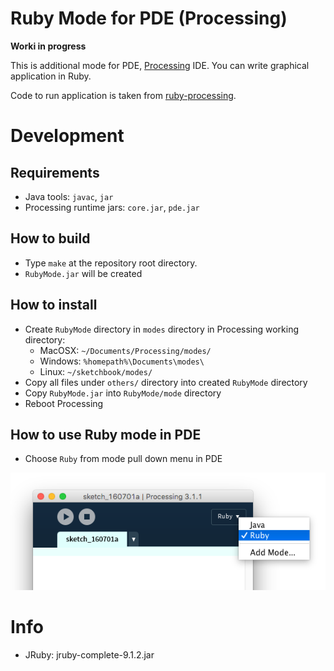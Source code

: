 Ruby Mode for PDE (Processing)
==============================

**Worki in progress**

This is additional mode for PDE, [Processing](http://www.processing.org/) IDE.
You can write graphical application in Ruby.

Code to run application is taken from [ruby-processing](https://github.com/jashkenas/ruby-processing).

# Development
## Requirements
* Java tools: `javac`, `jar`
* Processing runtime jars: `core.jar`, `pde.jar`

## How to build
* Type `make` at the repository root directory.
* `RubyMode.jar` will be created

## How to install
+ Create `RubyMode` directory in `modes` directory in Processing working directory:
  * MacOSX: `~/Documents/Processing/modes/`
  * Windows: `%homepath%\Documents\modes\`
  * Linux: `~/sketchbook/modes/`
+ Copy all files under `others/` directory into created `RubyMode` directory
+ Copy `RubyMode.jar` into `RubyMode/mode` directory
+ Reboot Processing

## How to use Ruby mode in PDE
* Choose `Ruby` from mode pull down menu in PDE

![ruby-mode](img/ruby-mode.png)

# Info
* JRuby: jruby-complete-9.1.2.jar
